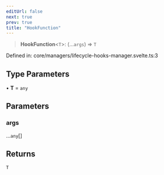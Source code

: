 ```yaml
---
editUrl: false
next: true
prev: true
title: "HookFunction"
---
```


> **HookFunction**\<`T`\>: (...`args`) => `T`

Defined in: core/managers/lifecycle-hooks-manager.svelte.ts:3

## Type Parameters

• **T** = `any`

## Parameters

### args

...`any`[]

## Returns

`T`
